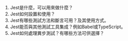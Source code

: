 

1. Jest是什麼，可以用來做什麼？
2. Jest如何設置和使用？
3. Jest有哪些測試方法和斷言可用？及其使用方式。
4. Jest能否與其他測試工具集成？例如Babel或TypeScript。
5. Jest如何處理異步測試？有哪些方法可供選擇？